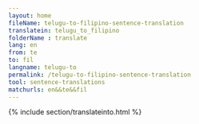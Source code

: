 ```yaml
---
layout: home
fileName: telugu-to-filipino-sentence-translation
translatein: telugu_to_filipino
folderName : translate
lang: en
from: te
to: fil
langname: telugu-to
permalink: /telugu-to-filipino-sentence-translation
tool: sentence-translations
matchurls: en&&te&&fil
---
```

{% include section/translateinto.html %}
